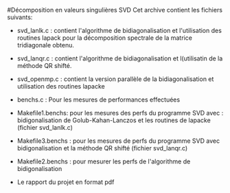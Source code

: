 #Décomposition en valeurs singulières SVD
Cet archive contient les fichiers suivants: 

- svd_lanlk.c : contient l'algorithme de bidiagonalisation et l'utilisation des routines lapack pour la décomposition spectrale de la matrice tridiagonale obtenu.

- svd_lanqr.c : contient l'algorithme de bidiagonalisation et l(utilisatin de la méthode QR shifté.

- svd_openmp.c : contient la version parallèle de la bidiagonalisation et utilisation des routines lapacke

- benchs.c : Pour les mesures de performances effectuées

- Makefile1.benchs: pour les mesures des perfs du programme SVD avec : bidigonalisation de Golub-Kahan-Lanczos et les routines de lapacke (fichier svd_lanlk.c)

- Makefile3.benchs : pour les mesures de perfs du programme SVD avec bidigonalisation et la méthode QR shifté (fichier svd_lanqr.c)

- Makefile2.benchs : pour mesurer les perfs de l'algorithme de bidigonalisation

- Le rapport du projet en format pdf

